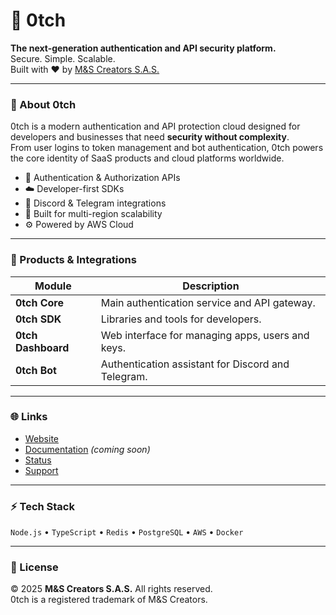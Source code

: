 # 🔐 0tch

**The next-generation authentication and API security platform.**  
Secure. Simple. Scalable.  
Built with ❤️ by [M&S Creators S.A.S.](https://myscreators.com)

---

### 🧠 About 0tch
0tch is a modern authentication and API protection cloud designed for developers and businesses that need **security without complexity**.  
From user logins to token management and bot authentication, 0tch powers the core identity of SaaS products and cloud platforms worldwide.

- 🔑 Authentication & Authorization APIs  
- ☁️ Developer-first SDKs  
- 🧩 Discord & Telegram integrations  
- 🧱 Built for multi-region scalability  
- ⚙️ Powered by AWS Cloud  

---

### 🚀 Products & Integrations
| Module | Description |
|---------|--------------|
| **0tch Core** | Main authentication service and API gateway. |
| **0tch SDK** | Libraries and tools for developers. |
| **0tch Dashboard** | Web interface for managing apps, users and keys. |
| **0tch Bot** | Authentication assistant for Discord and Telegram. |

---

### 🌐 Links
- [Website](https://0tch.com)  
- [Documentation](https://docs.0tch.com) *(coming soon)*  
- [Status](https://status.0tch.com)  
- [Support](mailto:support@0tch.com)

---

### ⚡ Tech Stack
`Node.js` • `TypeScript` • `Redis` • `PostgreSQL` • `AWS` • `Docker`  

---

### 🧩 License
© 2025 **M&S Creators S.A.S.** All rights reserved.  
0tch is a registered trademark of M&S Creators.

